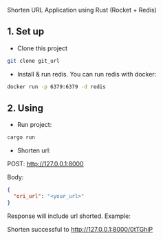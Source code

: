 Shorten URL Application using Rust (Rocket + Redis)

## 1. Set up

- Clone this project

```bash
git clone git_url
```

- Install & run redis. You can run redis with docker:

```bash
docker run -p 6379:6379 -d redis
```

## 2. Using

- Run project:

```bash
cargo run
```

- Shorten url:

POST: http://127.0.0.1:8000

Body:

```json
{
  "ori_url": "<your_url>"
}
```

Response will include url shorted. Example:

Shorten successful to http://127.0.0.1:8000/0tTGhiP
